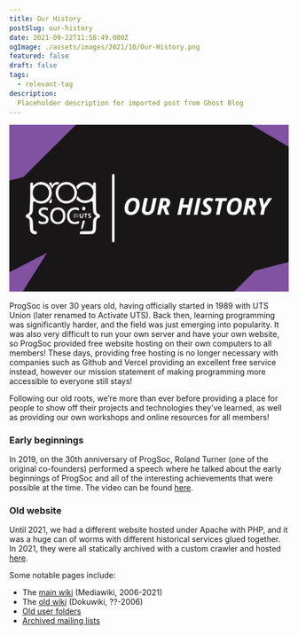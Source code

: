 ```yaml
---
title: Our History
postSlug: our-history
date: 2021-09-22T11:58:49.000Z
ogImage: ./assets/images/2021/10/Our-History.png
featured: false
draft: false
tags:
  - relevant-tag
description:
  Placeholder description for imported post from Ghost Blog 
---
```

![Featured Image](./assets/images/2021/10/Our-History.png)

ProgSoc is over 30 years old, having officially started in 1989 with UTS Union (later renamed to Activate UTS). Back then, learning programming was significantly harder, and the field was just emerging into popularity. It was also very difficult to run your own server and have your own website, so ProgSoc provided free website hosting on their own computers to all members! These days, providing free hosting is no longer necessary with companies such as Github and Vercel providing an excellent free service instead, however our mission statement of making programming more accessible to everyone still stays!

Following our old roots, we’re more than ever before providing a place for people to show off their projects and technologies they’ve learned, as well as providing our own workshops and online resources for all members!

### Early beginnings

In 2019, on the 30th anniversary of ProgSoc, Roland Turner (one of the original co-founders) performed a speech where he talked about the early beginnings of ProgSoc and all of the interesting achievements that were possible at the time. The video can be found [here](https://www.youtube.com/watch?v=jWQlqHZgEqE).

### Old website

Until 2021, we had a different website hosted under Apache with PHP, and it was a huge can of worms with different historical services glued together. In 2021, they were all statically archived with a custom crawler and hosted [here](http://oldarchive.progsoc.org/).

Some notable pages include:

*   The [main wiki](https://oldarchive.progsoc.org/wiki/Main_Page) (Mediawiki, 2006-2021)
*   The [old wiki](https://oldarchive.progsoc.org/resources/) (Dokuwiki, ??-2006)
*   [Old user folders](https://oldarchive.progsoc.org/users.html)
*   [Archived mailing lists](https://oldarchive.progsoc.org/pipermail/)
